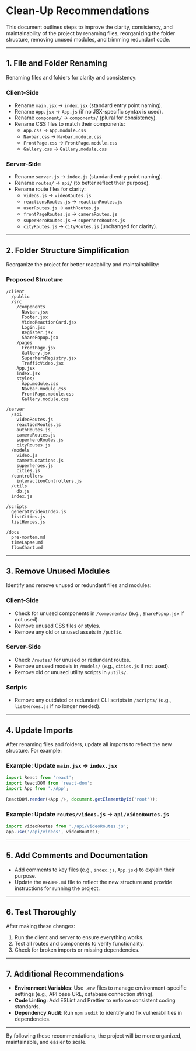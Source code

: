 # Clean-Up Recommendations

This document outlines steps to improve the clarity, consistency, and maintainability of the project by renaming files, reorganizing the folder structure, removing unused modules, and trimming redundant code.

---

## **1. File and Folder Renaming**
Renaming files and folders for clarity and consistency:

### **Client-Side**
- Rename `main.jsx` → `index.jsx` (standard entry point naming).
- Rename `App.jsx` → `App.js` (if no JSX-specific syntax is used).
- Rename `component/` → `components/` (plural for consistency).
- Rename CSS files to match their components:
  - `App.css` → `App.module.css`
  - `Navbar.css` → `Navbar.module.css`
  - `FrontPage.css` → `FrontPage.module.css`
  - `Gallery.css` → `Gallery.module.css`

### **Server-Side**
- Rename `server.js` → `index.js` (standard entry point naming).
- Rename `routes/` → `api/` (to better reflect their purpose).
- Rename route files for clarity:
  - `videos.js` → `videoRoutes.js`
  - `reactionsRoutes.js` → `reactionRoutes.js`
  - `userRoutes.js` → `authRoutes.js`
  - `frontPageRoutes.js` → `cameraRoutes.js`
  - `superHeroRoutes.js` → `superheroRoutes.js`
  - `cityRoutes.js` → `cityRoutes.js` (unchanged for clarity).

---

## **2. Folder Structure Simplification**
Reorganize the project for better readability and maintainability:

### **Proposed Structure**
```
/client
  /public
  /src
    /components
      Navbar.jsx
      Footer.jsx
      VideoReactionCard.jsx
      Login.jsx
      Register.jsx
      SharePopup.jsx
    /pages
      FrontPage.jsx
      Gallery.jsx
      SuperheroRegistry.jsx
      TrafficVideo.jsx
    App.jsx
    index.jsx
    styles/
      App.module.css
      Navbar.module.css
      FrontPage.module.css
      Gallery.module.css

/server
  /api
    videoRoutes.js
    reactionRoutes.js
    authRoutes.js
    cameraRoutes.js
    superheroRoutes.js
    cityRoutes.js
  /models
    video.js
    cameraLocations.js
    superheroes.js
    cities.js
  /controllers
    interactionControllers.js
  /utils
    db.js
  index.js

/scripts
  generateVideoIndex.js
  listCities.js
  listHeroes.js

/docs
  pre-mortem.md
  timeLapse.md
  flowChart.md
```

---

## **3. Remove Unused Modules**
Identify and remove unused or redundant files and modules:

### **Client-Side**
- Check for unused components in `/components/` (e.g., `SharePopup.jsx` if not used).
- Remove unused CSS files or styles.
- Remove any old or unused assets in `/public`.

### **Server-Side**
- Check `/routes/` for unused or redundant routes.
- Remove unused models in `/models/` (e.g., `cities.js` if not used).
- Remove old or unused utility scripts in `/utils/`.

### **Scripts**
- Remove any outdated or redundant CLI scripts in `/scripts/` (e.g., `listHeroes.js` if no longer needed).

---

## **4. Update Imports**
After renaming files and folders, update all imports to reflect the new structure. For example:

### Example: Update `main.jsx` → `index.jsx`
```javascript
import React from 'react';
import ReactDOM from 'react-dom';
import App from './App';

ReactDOM.render(<App />, document.getElementById('root'));
```

### Example: Update `routes/videos.js` → `api/videoRoutes.js`
```javascript
import videoRoutes from './api/videoRoutes.js';
app.use('/api/videos', videoRoutes);
```

---

## **5. Add Comments and Documentation**
- Add comments to key files (e.g., `index.js`, `App.jsx`) to explain their purpose.
- Update the `README.md` file to reflect the new structure and provide instructions for running the project.

---

## **6. Test Thoroughly**
After making these changes:
1. Run the client and server to ensure everything works.
2. Test all routes and components to verify functionality.
3. Check for broken imports or missing dependencies.

---

## **7. Additional Recommendations**
- **Environment Variables**: Use `.env` files to manage environment-specific settings (e.g., API base URL, database connection string).
- **Code Linting**: Add ESLint and Prettier to enforce consistent coding standards.
- **Dependency Audit**: Run `npm audit` to identify and fix vulnerabilities in dependencies.

---

By following these recommendations, the project will be more organized, maintainable, and easier to scale.

